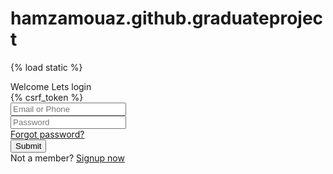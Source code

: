 # hamzamouaz.github.graduateproject
<!DOCTYPE html>
{% load static %}
<!-- Created By CodingLab - www.codinglabweb.com -->
<html lang="en" dir="ltr">
  <head>
    <meta charset="utf-8">
    <meta name="viewport" content="width=device-width, initial-scale=1.0">
     <title>Login Form | Joshyvibe</title> 
    <link rel="stylesheet" href="{% static 'css/styles.css' %}">
    <link rel="stylesheet" href="https://cdnjs.cloudflare.com/ajax/libs/font-awesome/5.15.2/css/all.min.css"/>
  </head>
  <body>
    <div class="container">
      <div class="wrapper">
        <div class="title"><span>Welcome Lets login</span></div>
        <form name="LoginForm" action="{% url 'login' %}" method="post"> <!-- Remplacez 'redirect_page' par le nom de votre vue de redirection -->
            {% csrf_token %}
          <div class="row">
            <i class="fas fa-user"></i>
            <input type="username" id="id_username" name="username" placeholder="Email or Phone" required>
          </div>
          <div class="row">
            <i class="fas fa-lock"></i>
            <input type="password" id="id_password" name="password" placeholder="Password" required>
          </div>
          <div class="pass"><a href="#">Forgot password?</a></div>
          <div class="row button">
            <input type="submit">
          </div>
          <div class="signup-link">Not a member? <a href="{% url 'signup' %}">Signup now</a></div>
        </form>
      </div>
    </div>

  </body>
</html>
